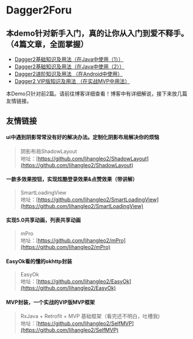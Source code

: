 # Dagger2Foru
## 本demo针对新手入门，真的让你从入门到爱不释手。（4篇文章，全面掌握）
* [Dagger2基础知识及用法（在Java中使用（1））](https://juejin.im/post/5d6f3e47f265da03aa258c72)
* [Dagger2基础知识及用法（在Java中使用（2））](https://juejin.im/post/5d6f81b8e51d4561f17a5136)
* [Dagger2进阶知识及用法 （在Android中使用）](https://juejin.im/post/5d705bd4f265da03b46c0e01)
* [Dagger2 VIP版知识及用法 （在实战MVP中用法）](https://juejin.im/post/5d70b71cf265da03d15572a6)

本Demo只针对前2篇。请前往博客详细查看！博客中有详细解说，接下来放几篇友情链接。  
  
## 友情链接
#### ui中遇到阴影常常没有好的解决办法。定制化阴影布局解决你的烦恼
> 阴影布局ShadowLayout  
地址：[https://github.com/lihangleo2/ShadowLayout](https://github.com/lihangleo2/ShadowLayout)

#### 一款多效果按钮，实现炫酷登录效果&点赞效果（带讲解）
> SmartLoadingView  
地址：[https://github.com/lihangleo2/SmartLoadingView](https://github.com/lihangleo2/SmartLoadingView)  
  
#### 实现5.0共享动画，列表共享动画
> mPro  
地址：[https://github.com/lihangleo2/mPro](https://github.com/lihangleo2/mPro)  
  
#### EasyOk看的懂的okhttp封装
>EasyOk  
地址：[https://github.com/lihangleo2/EasyOk](https://github.com/lihangleo2/EasyOk)  
  
#### MVP封装，一个实战的VIP版MVP框架
>RxJava + Retrofit + MVP 基础框架（看完还不明白，吐槽我)  
地址：[https://github.com/lihangleo2/SelfMVP](https://github.com/lihangleo2/SelfMVP) 

